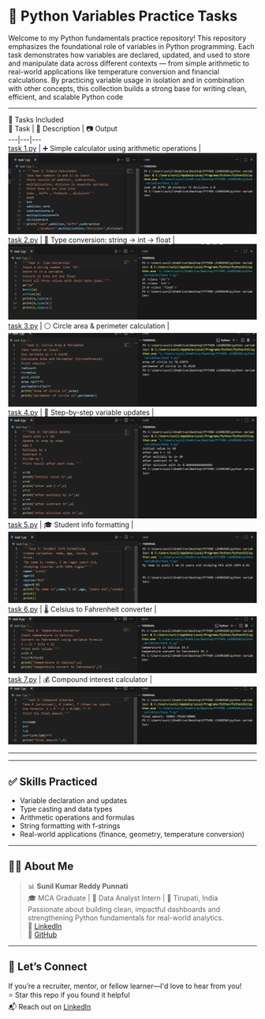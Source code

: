# 🧠 Python Variables Practice Tasks

Welcome to my Python fundamentals practice repository! This repository emphasizes the foundational role of variables in Python programming. Each task demonstrates how variables are declared, updated, and used to store and manipulate data across different contexts — from simple arithmetic to real-world applications like temperature conversion and financial calculations. By practicing variable usage in isolation and in combination with other concepts, this collection builds a strong base for writing clean, efficient, and scalable Python code


---

📂 Tasks Included  
🧪 Task | 📄 Description | 📷 Output  
---|---|---  
[task 1.py](./variables/task%201.py) | ➕ Simple calculator using arithmetic operations | ![Task 1](./Screenshot%202025-08-29%20133926.png)  
[task 2.py](./variables/task%202.py) | 🔄 Type conversion: string → int → float | ![Task 2](./Screenshot%202025-08-29%20133945.png)  
[task 3.py](./variables/task%203.py) | ⚪ Circle area & perimeter calculation | ![Task 3](./Screenshot%202025-08-29%20134008.png)  
[task 4.py](./variables/task%204.py) | 🔧 Step-by-step variable updates | ![Task 4](./Screenshot%202025-08-29%20134022.png)  
[task 5.py](./variables/task%205.py) | 🎓 Student info formatting | ![Task 5](./Screenshot%202025-08-29%20134047.png)  
[task 6.py](./variables/task%206.py) | 🌡️ Celsius to Fahrenheit converter | ![Task 6](./Screenshot%202025-08-29%20134254.png)  
[task 7.py](./variables/task%207.py) | 💰 Compound interest calculator | ![Task 7](./Screenshot%202025-08-29%20134314.png)  

---
---

## ✅ Skills Practiced

- Variable declaration and updates  
- Type casting and data types  
- Arithmetic operations and formulas  
- String formatting with f-strings  
- Real-world applications (finance, geometry, temperature conversion)

---

## 👨‍💻 About Me

> 📊 **Sunil Kumar Reddy Punnati**  
> 🎓 MCA Graduate | 💼 Data Analyst Intern | 📍 Tirupati, India  
> Passionate about building clean, impactful dashboards and strengthening Python fundamentals for real-world analytics.  
> 🔗 [LinkedIn](https://www.linkedin.com/in/sunil-kumar-reddy-punnati-a0a279308/)  
> 🔗 [GitHub](https://github.com/sunilkumarreddypunnati)

---

## 🙌 Let’s Connect

If you’re a recruiter, mentor, or fellow learner—I'd love to hear from you!  
⭐ Star this repo if you found it helpful  
📬 Reach out on [LinkedIn](https://www.linkedin.com/in/sunil-kumar-reddy-punnati-a0a279308/)



